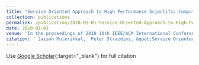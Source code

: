 ```yaml
---
title: "Service Oriented Approach to High Performance Scientific Computing"
collection: publications
permalink: /publication/2010-01-01-Service-Oriented-Approach-to-High-Performance-Scientific-Computing
date: 2010-01-01
venue: 'In the proceedings of 2010 10th IEEE/ACM International Conference on Cluster, Cloud and Grid Computing'
citation: ' Jaison Mulerikkal,  Peter Strazdins, &quot;Service Oriented Approach to High Performance Scientific Computing.&quot; In the proceedings of 2010 10th IEEE/ACM International Conference on Cluster, Cloud and Grid Computing, 2010.'
---
```

Use [Google Scholar](https://scholar.google.com/scholar?q=Service+Oriented+Approach+to+High+Performance+Scientific+Computing){:target="_blank"} for full citation